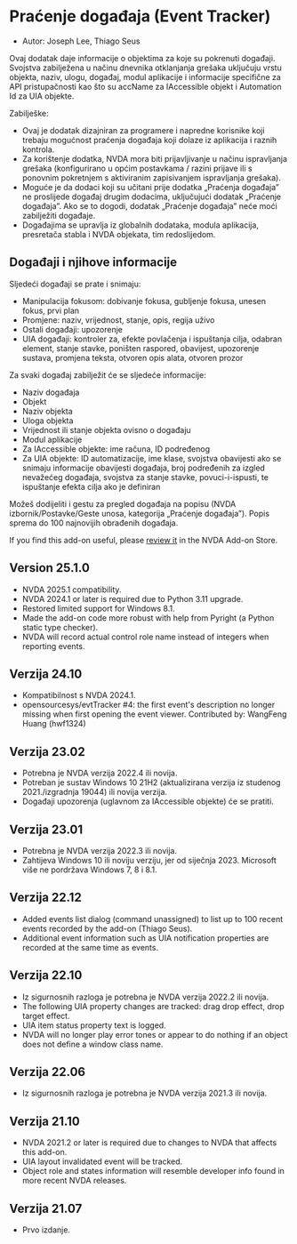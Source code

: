 # Praćenje događaja (Event Tracker) #

* Autor: Joseph Lee, Thiago Seus

Ovaj dodatak daje informacije o objektima za koje su pokrenuti
događaji. Svojstva zabilježena u načinu dnevnika otklanjanja grešaka
uključuju vrstu objekta, naziv, ulogu, događaj, modul aplikacije i
informacije specifične za API pristupačnosti kao što su accName za
IAccessible objekt i Automation Id za UIA objekte.

Zabilješke:

* Ovaj je dodatak dizajniran za programere i napredne korisnike koji trebaju
  mogućnost praćenja događaja koji dolaze iz aplikacija i raznih kontrola.
* Za korištenje dodatka, NVDA mora biti prijavljivanje u načinu ispravljanja
  grešaka (konfigurirano u općim postavkama / razini prijave ili s ponovnim
  pokretnjem s aktiviranim zapisivanjem ispravljanja grešaka).
* Moguće je da dodaci koji su učitani prije dodatka „Praćenja događaja” ne
  proslijede događaj drugim dodacima, uključujući dodatak „Praćenje
  događaja”. Ako se to dogodi, dodatak „Praćenje događaja” neće moći
  zabilježiti događaje.
* Događajima se upravlja iz globalnih dodataka, modula aplikacija,
  presretača stabla i NVDA objekata, tim redoslijedom.

## Događaji i njihove informacije

Sljedeći događaji se prate i snimaju:

* Manipulacija fokusom: dobivanje fokusa, gubljenje fokusa, unesen fokus,
  prvi plan
* Promjene: naziv, vrijednost, stanje, opis, regija uživo
* Ostali događaji: upozorenje
* UIA događaji: kontroler za, efekte povlačenja i ispuštanja cilja, odabran
  element, stanje stavke, poništen raspored, obavijest, upozorenje sustava,
  promjena teksta, otvoren opis alata, otvoren prozor

Za svaki događaj zabilježit će se sljedeće informacije:

* Naziv događaja
* Objekt
* Naziv objekta
* Uloga objekta
* Vrijednost ili stanje objekta ovisno o događaju
* Modul aplikacije
* Za IAccessible objekte: ime računa, ID podređenog
* Za UIA objekte: ID automatizacije, ime klase, svojstva obavijesti ako se
  snimaju informacije obavijesti događaja, broj podređenih za izgled
  nevažećeg događaja, svojstva za stanje stavke, povuci-i-ispusti, te
  ispuštanje efekta cilja ako je definiran

Možeš dodijeliti i gestu za pregled događaja na popisu (NVDA
izbornik/Postavke/Geste unosa, kategorija „Praćenje događaja”). Popis sprema
do 100 najnovijih obrađenih događaja.

If you find this add-on useful, please [review it][1] in the NVDA Add-on
Store.

## Version 25.1.0

* NVDA 2025.1 compatibility.
* NVDA 2024.1 or later is required due to Python 3.11 upgrade.
* Restored limited support for Windows 8.1.
* Made the add-on code more robust with help from Pyright (a Python static
  type checker).
* NVDA will record actual control role name instead of integers when
  reporting events.

## Verzija 24.10

* Kompatibilnost s NVDA 2024.1.
* opensourcesys/evtTracker #4: the first event's description no longer
  missing when first opening the event viewer. Contributed by: WangFeng
  Huang (hwf1324)

## Verzija 23.02

* Potrebna je NVDA verzija 2022.4 ili novija.
* Potreban je sustav Windows 10 21H2 (aktualizirana verzija iz studenog
  2021./izgradnja 19044) ili novija verzija.
* Događaji upozorenja (uglavnom za IAccessible objekte) će se pratiti.

## Verzija 23.01

* Potrebna je NVDA verzija 2022.3 ili novija.
* Zahtijeva Windows 10 ili noviju verziju, jer od siječnja 2023. Microsoft
  više ne pordržava Windows 7, 8 i 8.1.

## Verzija 22.12

* Added events list dialog (command unassigned) to list up to 100 recent
  events recorded by the add-on (Thiago Seus).
* Additional event information such as UIA notification properties are
  recorded at the same time as events.

## Verzija 22.10

* Iz sigurnosnih razloga je potrebna je NVDA verzija 2022.2 ili novija.
* The following UIA property changes are tracked: drag drop effect, drop
  target effect.
* UIA item status property text is logged.
* NVDA will no longer play error tones or appear to do nothing if an object
  does not define a window class name.

## Verzija 22.06

* Iz sigurnosnih razloga je potrebna je NVDA verzija 2021.3 ili novija.

## Verzija 21.10

* NVDA 2021.2 or later is required due to changes to NVDA that affects this
  add-on.
* UIA layout invalidated event will be tracked.
* Object role and states information will resemble developer info found in
  more recent NVDA releases.

## Verzija 21.07

* Prvo izdanje.

[1]: https://github.com/nvaccess/addon-datastore/discussions/2717

